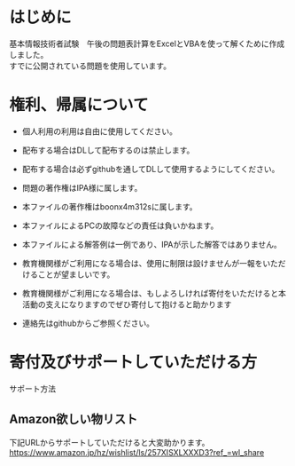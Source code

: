 # はじめに
基本情報技術者試験　午後の問題表計算をExcelとVBAを使って解くために作成しました。  
すでに公開されている問題を使用しています。

# 権利、帰属について
* 個人利用の利用は自由に使用してください。
* 配布する場合はDLして配布するのは禁止します。
* 配布する場合は必ずgithubを通してDLして使用するようにしてください。
* 問題の著作権はIPA様に属します。
* 本ファイルの著作権はboonx4m312sに属します。
* 本ファイルによるPCの故障などの責任は負いかねます。
* 本ファイルによる解答例は一例であり、IPAが示した解答ではありません。
* 教育機関様がご利用になる場合は、使用に制限は設けませんが一報をいただけることが望ましいです。
* 教育機関様がご利用になる場合は、もしよろしければ寄付をいただけると本活動の支えになりますのでぜひ寄付して抱けると助かります

* 連絡先はgithubからご参照ください。
# 寄付及びサポートしていただける方
サポート方法
## Amazon欲しい物リスト
下記URLからサポートしていただけると大変助かります。
https://www.amazon.jp/hz/wishlist/ls/257XISXLXXXD3?ref_=wl_share

